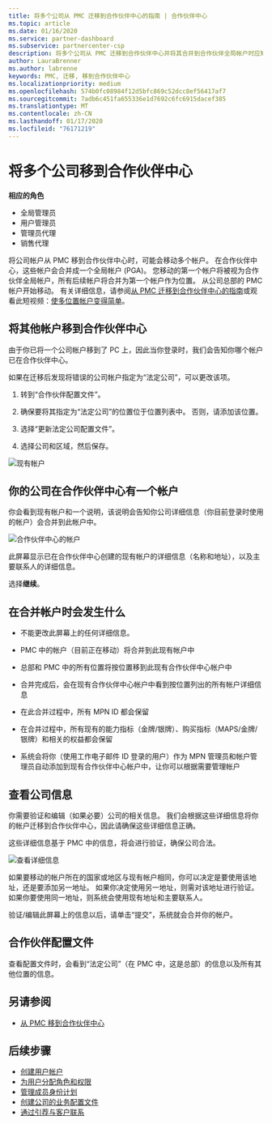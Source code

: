 ```yaml
---
title: 将多个公司从 PMC 迁移到合作伙伴中心的指南 | 合作伙伴中心
ms.topic: article
ms.date: 01/16/2020
ms.service: partner-dashboard
ms.subservice: partnercenter-csp
description: 将多个公司从 PMC 迁移到合作伙伴中心并将其合并到合作伙伴全局帐户时应知道的内容。
author: LauraBrenner
ms.author: labrenne
keywords: PMC, 迁移, 移到合作伙伴中心
ms.localizationpriority: medium
ms.openlocfilehash: 574b0fc08984f12d5bfc869c52dcc8ef56417af7
ms.sourcegitcommit: 7adb6c451fa655336e1d7692c6fc6915dacef385
ms.translationtype: MT
ms.contentlocale: zh-CN
ms.lasthandoff: 01/17/2020
ms.locfileid: "76171219"
---
```

# <a name="moving-your-multiple-companies-to-partner-center"></a>将多个公司移到合作伙伴中心

**相应的角色**
-   全局管理员
-   用户管理员
-   管理员代理
-   销售代理

将公司帐户从 PMC 移到合作伙伴中心时，可能会移动多个帐户。 在合作伙伴中心，这些帐户会合并成一个全局帐户 (PGA)。 您移动的第一个帐户将被视为合作伙伴全局帐户，所有后续帐户将合并为第一个帐户作为位置。 从公司总部的 PMC 帐户开始移动。 有关详细信息，请参阅[从 PMC 迁移到合作伙伴中心的指南](guide-to-migration.md)或观看此短视频：[使多位置帐户变得简单](https://vimeo.com/290335248)。

## <a name="move-your-additional-accounts-into-partner-center"></a>将其他帐户移到合作伙伴中心 

由于你已将一个公司帐户移到了 PC 上，因此当你登录时，我们会告知你哪个帐户已在合作伙伴中心。 


如果在迁移后发现将错误的公司帐户指定为“法定公司”，可以更改该项。

1. 转到“合作伙伴配置文件”。

2. 确保要将其指定为“法定公司”的位置位于位置列表中。 否则，请添加该位置。

3. 选择“更新法定公司配置文件”。

4. 选择公司和区域，然后保存。

![现有帐户](images/migration/accountwithus.png)

## <a name="your-company-has-an-account-in-partner-center"></a>你的公司在合作伙伴中心有一个帐户

你会看到现有帐户和一个说明，该说明会告知你公司详细信息（你目前登录时使用的帐户）会合并到此帐户中。

![合作伙伴中心的帐户](images/migration/existingaccount2.png)

此屏幕显示已在合作伙伴中心创建的现有帐户的详细信息（名称和地址），以及主要联系人的详细信息。 

选择**继续**。

## <a name="what-happens-during-consolidation-of-accounts"></a>在合并帐户时会发生什么

- 不能更改此屏幕上的任何详细信息。 

- PMC 中的帐户（目前正在移动）将合并到此现有帐户中 

- 总部和 PMC 中的所有位置将按位置移到此现有合作伙伴中心帐户中

- 合并完成后，会在现有合作伙伴中心帐户中看到按位置列出的所有帐户详细信息 

- 在此合并过程中，所有 MPN ID 都会保留

- 在合并过程中，所有现有的能力指标（金牌/银牌）、购买指标（MAPS/金牌/银牌）和相关的权益都会保留

- 系统会将你（使用工作电子邮件 ID 登录的用户）作为 MPN 管理员和帐户管理员自动添加到现有合作伙伴中心帐户中，让你可以根据需要管理帐户 


## <a name="review-your-company-information"></a>查看公司信息

你需要验证和编辑（如果必要）公司的相关信息。 我们会根据这些详细信息将你的帐户迁移到合作伙伴中心，因此请确保这些详细信息正确。 

这些详细信息基于 PMC 中的信息，将会进行验证，确保公司合法。 

![查看详细信息](images/migration/review.png)

如果要移动的帐户所在的国家或地区与现有帐户相同，你可以决定是要使用该地址，还是要添加另一地址。 如果你决定使用另一地址，则需对该地址进行验证。 如果你要使用同一地址，则系统会使用现有地址和主要联系人。

验证/编辑此屏幕上的信息以后，请单击“提交”，系统就会合并你的帐户。

## <a name="partner-profile"></a>合作伙伴配置文件

查看配置文件时，会看到“法定公司”（在 PMC 中，这是总部）的信息以及所有其他位置的信息。

## <a name="see-also"></a>另请参阅

- [从 PMC 移到合作伙伴中心](move-pmc-pc-map.md)

## <a name="next-steps"></a>后续步骤

- [创建用户帐户](create-user-accounts-and-set-permissions.md)
- [为用户分配角色和权限](permissions-overview.md)
- [管理成员身份计划](renew-mpn-offers.md)
- [创建公司的业务配置文件](create-a-marketing-profile.md)
- [通过引荐与客户联系](responding-to-referrals.md)
